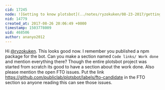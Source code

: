 ```yaml
---
cid: 17245
node: ![Getting to know plotsbot](../notes/ryzokuken/08-23-2017/getting-to-know-plotsbot)
nid: 14779
created_at: 2017-08-26 20:06:49 +0000
timestamp: 1503778009
uid: 468506
author: ananyo2012
---
```


Hi [@ryzokuken](/profile/ryzokuken). This looks good now. I remember you published a npm package for the bot. Can you make a section named `Code links/ Work done`  and mention everything there?  Though the entire plotsbot project was started from scratch its good to have a section about the work done. Also please mention the open FTO issues. Put the link https://github.com/publiclab/plotsbot/labels/fto-candidate in the FTO section so anyone reading this can see those issues.